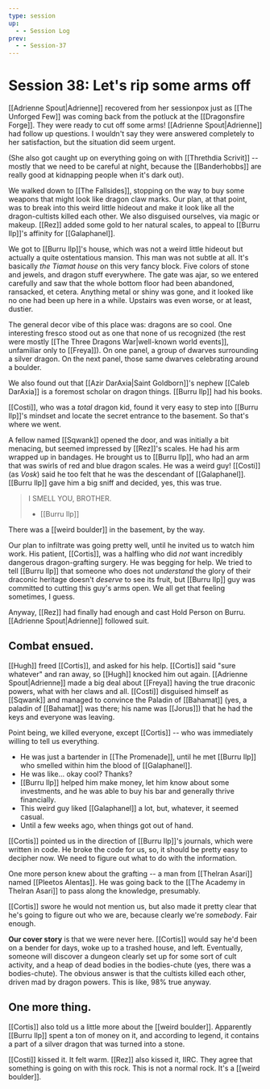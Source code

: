 ```yaml
---
type: session
up:
  - - Session Log
prev:
  - - Session-37
---
```


# Session 38: Let's rip some arms off

[[Adrienne Spout|Adrienne]] recovered from her sessionpox just as [[The Unforged Few]] was coming back from the potluck at the [[Dragonsfire Forge]]. They were ready to cut off some arms! [[Adrienne Spout|Adrienne]] had follow up questions. I wouldn't say they were answered completely to her satisfaction, but the situation did seem urgent. 

(She also got caught up on everything going on with [[Threthdia Scrivit]] -- mostly that we need to be careful at night, because the [[Banderhobbs]] are really good at kidnapping people when it's dark out).

We walked down to [[The Fallsides]], stopping on the way to buy some weapons that might look like dragon claw marks. Our plan, at that point, was to break into this weird little hideout and make it look like all the dragon-cultists killed each other. We also disguised ourselves, via magic or makeup. [[Rez]] added some gold to her natural scales, to appeal to [[Burru Ilp]]'s affinity for [[Galaphanel]].

We got to [[Burru Ilp]]'s house, which was not a weird little hideout but actually a quite ostentatious mansion. This man was not subtle at all. It's basically *the Tiamat house* on this very fancy block. Five colors of stone and jewels, and dragon stuff everywhere. The gate was ajar, so we entered carefully and saw that the whole bottom floor had been abandoned, ransacked, et cetera. Anything metal or shiny was gone, and it looked like no one had been up here in a while. Upstairs was even worse, or at least, dustier.

The general decor vibe of this place was: dragons are so cool. One interesting fresco stood out as one that none of us recognized (the rest were mostly [[The Three Dragons War|well-known world events]], unfamiliar only to [[Freya]]). On one panel, a group of dwarves surrounding a silver dragon. On the next panel, those same dwarves celebrating around a boulder. 

We also found out that [[Azir DarAxia|Saint Goldborn]]'s nephew [[Caleb DarAxia]] is a foremost scholar on dragon things. [[Burru Ilp]] had his books. 

[[Costi]], who was a *total* dragon kid, found it very easy to step into [[Burru Ilp]]'s mindset and locate the secret entrance to the basement. So that's where we went.

A fellow named [[Sqwank]] opened the door, and was initially a bit menacing, but seemed impressed by [[Rez]]'s scales. He had his arm wrapped up in bandages. He brought us to [[Burru Ilp]], who had an arm that was swirls of red and blue dragon scales. He was a weird guy! [[Costi]] (as *Vosk*) said he too felt that he was the descendant of [[Galaphanel]]. [[Burru Ilp]] gave him a big sniff and decided, yes, this was true.

>
> I SMELL YOU, BROTHER.
>
> - [[Burru Ilp]]
>

There was a [[weird boulder]] in the basement, by the way.

Our plan to infiltrate was going pretty well, until he invited us to watch him work. His patient, [[Cortis]], was a halfling who did *not* want incredibly dangerous dragon-grafting surgery. He was begging for help. We tried to tell [[Burru Ilp]] that someone who does not *understand* the glory of their draconic heritage doesn't *deserve* to see its fruit, but [[Burru Ilp]] guy was committed to cutting this guy's arms open. We all get that feeling sometimes, I guess.

Anyway, [[Rez]] had finally had enough and cast Hold Person on Burru. [[Adrienne Spout|Adrienne]] followed suit. 

## Combat ensued. 

[[Hugh]] freed [[Cortis]], and asked for his help. [[Cortis]] said "sure whatever" and ran away, so [[Hugh]] knocked him out again. [[Adrienne Spout|Adrienne]] made a big deal about [[Freya]] having the true draconic powers, what with her claws and all. [[Costi]] disguised himself as [[Sqwank]] and managed to convince the Paladin of [[Bahamat]] (yes, a paladin of [[Bahamat]] was there; his name was [[Jorus]]) that he had the keys and everyone was leaving. 

Point being, we killed everyone, except [[Cortis]] -- who was immediately willing to tell us everything.

- He was just a bartender in [[The Promenade]], until he met [[Burru Ilp]] who smelled within him the blood of [[Galaphanel]]. 
- He was like... okay cool? Thanks?
- [[Burru Ilp]] helped him make money, let him know about some investments, and he was able to buy his bar and generally thrive financially.
- This weird guy liked [[Galaphanel]] a lot, but, whatever, it seemed casual.
- Until a few weeks ago, when things got out of hand.

[[Cortis]] pointed us in the direction of [[Burru Ilp]]'s journals, which were written in code. He broke the code for us, so, it should be pretty easy to decipher now. We need to figure out what to do with the information.

One more person knew about the grafting -- a man from [[Thelran Asari]]  named [[Pleetos Alentas]]. He was going back to the [[The Academy in Thelran Asari]] to pass along the knowledge, presumably.

[[Cortis]] swore he would not mention us, but also made it pretty clear that he's going to figure out who we are, because clearly we're *somebody*. Fair enough.

**Our cover story** is that we were never here. [[Cortis]] would say he'd been on a bender for days, woke up to a trashed house, and left. Eventually, someone will discover a dungeon clearly set up for some sort of cult activity, and a heap of dead bodies in the bodies-chute (yes, there was a bodies-chute). The obvious answer is that the cultists killed each other, driven mad by dragon powers. This is like, 98% true anyway. 

## One more thing.

[[Cortis]] also told us a little more about the [[weird boulder]]. Apparently [[Burru Ilp]] spent a ton of money on it, and according to legend, it contains a part of a silver dragon that was turned into a stone. 

[[Costi]] kissed it. It felt warm. [[Rez]] also kissed it, IIRC. They agree that something is going on with this rock. This is not a normal rock. It's a [[weird boulder]].




